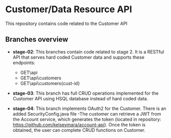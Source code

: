 # Customer/Data Resource API
This repository contains code related to the Customer API

## Branches overview

- **stage-02**: This branches contain code related to stage 2. It is a RESTful API that serves hard coded Customer data and supports these endpoints:
  - GET\api
  - GET\api\customers
  - GET\api\customers\{cust-id}

- **stage-03**: This branch has full CRUD operations implemented for the Customer API using HSQL database instead of hard coded data. 

- **stage-04**: This branch implements OAuth2 for the Customer. There is an added SecurityConfig.java file
-The customer can retrieve a JWT from the Account service, which generates the token (located in repository:  https://github.com/kelseymara/account-api). Once the token is obtained, the user can complete CRUD functions on Customer.
  
  
